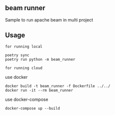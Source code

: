 ## beam runner

Sample to run apache beam in multi project


## Usage

`for running local`

```shell script
poetry sync
poetry run python -m beam_runner
```

`for running cloud`

use docker
```shell script
docker build -t beam_runner -f Dockerfile ../../
docker run -it --rm beam_runner
```

use docker-compose
```shell script
docker-compose up --build
```

